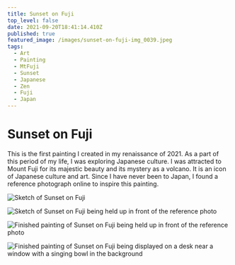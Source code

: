 ```yaml
---
title: Sunset on Fuji
top_level: false
date: 2021-09-20T18:41:14.410Z
published: true
featured_image: /images/sunset-on-fuji-img_0039.jpeg
tags:
  - Art
  - Painting
  - MtFuji
  - Sunset
  - Japanese
  - Zen
  - Fuji
  - Japan
---
```

# Sunset on Fuji

This is the first painting I created in my renaissance of 2021. As a part of this period of my life, I was exploring Japanese culture. I was attracted to Mount Fuji for its majestic beauty and its mystery as a volcano. It is an icon of Japanese culture and art. Since I have never been to Japan, I found a reference photograph online to inspire this painting.

![Sketch of Sunset on Fuji](/images/sunset-on-fuji-img_0038.jpeg "Sketch of Sunset on Fuji")

![Sketch of Sunset on Fuji being held up in front of the reference photo](/images/sunset-on-fuji-img_0037.jpeg "Sketch of Sunset on Fuji being held up in front of the reference photo")

![Finished painting of Sunset on Fuji being held up in front of the reference photo](/images/sunset-on-fuji-img_0185.jpeg "Finished painting of Sunset on Fuji being held up in front of the reference photo")

![Finished painting of Sunset on Fuji being displayed on a desk near a window with a singing bowl in the background](/images/sunset-on-fuji-img_0203.jpeg "Finished painting of Sunset on Fuji being displayed on a desk near a window with a singing bowl in the background")